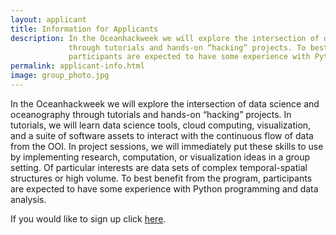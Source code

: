 ```yaml
---
layout: applicant
title: Information for Applicants
description: In the Oceanhackweek we will explore the intersection of data science and oceanography
             through tutorials and hands-on “hacking” projects. To best benefit from the program,
             participants are expected to have some experience with Python programming and data analysis.
permalink: applicant-info.html
image: group_photo.jpg
---
```

In the Oceanhackweek we will explore the intersection of data science and oceanography through tutorials and hands-on
“hacking” projects. In tutorials, we will learn data science tools, cloud computing, visualization,
and a suite of software assets to interact with the continuous flow of data from the OOI.
In project sessions, we will immediately put these skills to use by implementing research,
computation, or visualization ideas in a group setting. Of particular interests are data sets of
complex temporal-spatial structures or high volume. To best benefit from the program, participants
are expected to have some experience with Python programming and data analysis.

If you would like to sign up click [here](https://form.jotform.com/oceanhack/2018).